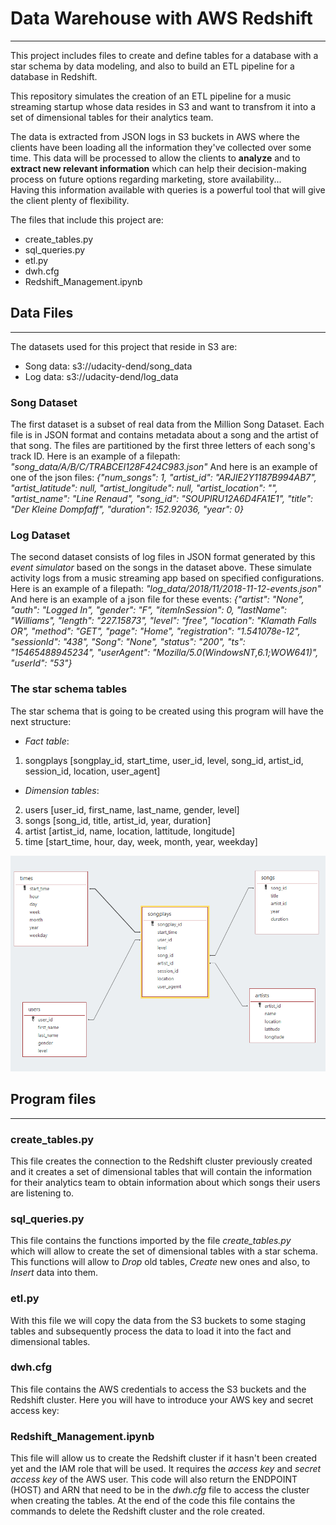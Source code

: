 # Data Warehouse with AWS Redshift
***
This project includes files to create and define tables for a database with a star schema by data modeling, and also to build an ETL pipeline for a database in Redshift.

This repository simulates the creation of an ETL pipeline for a music streaming startup whose data resides in S3 and want to transfrom it into a set of dimensional tables for their analytics team. 

The data is extracted from JSON logs in S3 buckets in AWS where the clients have been loading all the information they've collected over some time. This data will be processed to allow the clients to **analyze** and to **extract new relevant information** which can help their decision-making process on future options regarding marketing, store availability...  
Having this information available with queries is a powerful tool that will give the client plenty of flexibility.

The files that include this project are:

* create_tables.py
* sql_queries.py
* etl.py
* dwh.cfg
* Redshift_Management.ipynb

## Data Files
***
The datasets used for this project that reside in S3 are:
- Song data: s3://udacity-dend/song_data
- Log data: s3://udacity-dend/log_data

### Song Dataset
The first dataset is a subset of real data from the Million Song Dataset. Each file is in JSON format and contains metadata about a song and the artist of that song. The files are partitioned by the first three letters of each song's track ID. Here is an example of a filepath: _"song_data/A/B/C/TRABCEI128F424C983.json"_
And here is an example of one of the json files: _{"num_songs": 1, "artist_id": "ARJIE2Y1187B994AB7", "artist_latitude": null, "artist_longitude": null, "artist_location": "", "artist_name": "Line Renaud", "song_id": "SOUPIRU12A6D4FA1E1", "title": "Der Kleine Dompfaff", "duration": 152.92036, "year": 0}_

### Log Dataset
The second dataset consists of log files in JSON format generated by this _event simulator_ based on the songs in the dataset above. These simulate activity logs from a music streaming app based on specified configurations.
Here is an example of a filepath: _"log_data/2018/11/2018-11-12-events.json"_
And here is an example of a json file for these events: _{"artist": "None", "auth": "Logged In", "gender": "F", "itemInSession": 0, "lastName": "Williams", "length": "227.15873", "level": "free", "location": "Klamath Falls OR", "method": "GET", "page": "Home", "registration": "1.541078e-12", "sessionId": "438", "Song": "None", "status": "200", "ts": "15465488945234", "userAgent": "Mozilla/5.0(WindowsNT,6.1;WOW641)", "userId": "53"}_

### The star schema tables
The star schema that is going to be created using this program will have the next structure:

- _Fact table_:
1. songplays [songplay_id, start_time, user_id, level, song_id, artist_id, session_id, location, user_agent]

- _Dimension tables_:
2. users [user_id, first_name, last_name, gender, level]
3. songs [song_id, title, artist_id, year, duration]
4. artist [artist_id, name, location, lattitude, longitude]
5. time [start_time, hour, day, week, month, year, weekday]

![alt text](https://raw.githubusercontent.com/Gares95/Data-Warehouse_AWS-Redshift/master/Star%20Schema.PNG)

## Program files
***
### create_tables.py
This file creates the connection to the Redshift cluster previously created and it creates a set of dimensional tables that will contain the information for their analytics team to obtain information about which songs their users are listening to. 

### sql_queries.py
This file contains the functions imported by the file <em>create_tables.py</em>  
which will allow to create the set of dimensional tables with a star schema.
This functions will allow to <em>Drop</em> old tables, <em>Create</em> new ones and also, to <em>Insert</em> data into them.  

### etl.py
With this file we will copy the data from the S3 buckets to some staging tables and subsequently process the data to load it into the fact and dimensional tables.   

### dwh.cfg
This file contains the AWS credentials to access the S3 buckets and the Redshift cluster. 
Here you will have to introduce your AWS key and secret access key:


### Redshift_Management.ipynb
This file will allow us to create the Redshift cluster if it hasn't been created yet and the IAM role that will be used. It requires the _access key_ and _secret access key_ of the AWS user.
This code will also return the ENDPOINT (HOST) and ARN that need to be in the _dwh.cfg_ file to access the cluster when creating the tables. 
At the end of the code this file contains the commands to delete the Redshift cluster and the role created.
